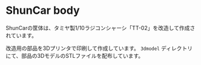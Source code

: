 # ShunCar body

ShunCarの筐体は、タミヤ製1/10ラジコンシャーシ「TT-02」を改造して作成されています。

改造用の部品を3Dプリンタで印刷して作成しています。
`3dmodel` ディレクトリにて、部品の3DモデルのSTLファイルを配布しています。
